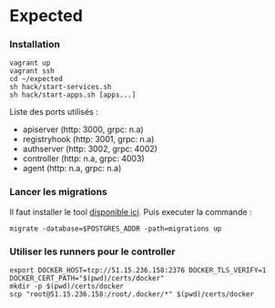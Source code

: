 # Expected

### Installation

```
vagrant up
vagrant ssh
cd ~/expected
sh hack/start-services.sh
sh hack/start-apps.sh [apps...]
```

Liste des ports utilisés :
- apiserver (http: 3000, grpc: n.a)
- registryhook (http: 3001, grpc: n.a)
- authserver (http: 3002, grpc: 4002)
- controller (http: n.a, grpc: 4003)
- agent (http: n.a, grpc: n.a)

### Lancer les migrations

Il faut installer le tool [disponible ici](https://github.com/golang-migrate/migrate/tree/master/cli).
Puis executer la commande :

```
migrate -database=$POSTGRES_ADDR -path=migrations up
```

### Utiliser les runners pour le controller

```
export DOCKER_HOST=tcp://51.15.236.158:2376 DOCKER_TLS_VERIFY=1 DOCKER_CERT_PATH="$(pwd)/certs/docker"
mkdir -p $(pwd)/certs/docker
scp "root@51.15.236.158:/root/.docker/*" $(pwd)/certs/docker
```
